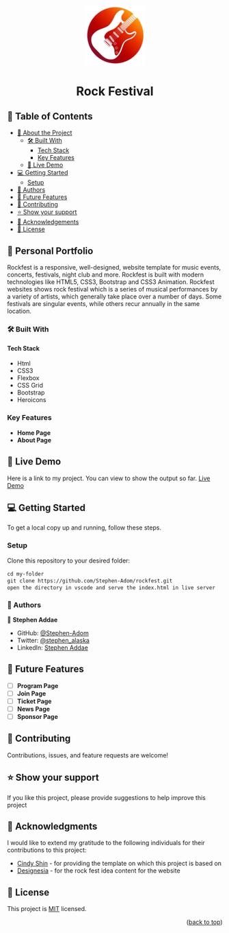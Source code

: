 <a name="readme-top"></a>

<div align="center">
    <img src="./assets/images/rock_fest_logo_2.png" alt="Rock Festival" width="140"  height="auto" />
  <br/>

  <h1><b>Rock Festival</b></h1>

</div>

<!-- TABLE OF CONTENTS -->

## 📗 Table of Contents

- [📖 About the Project](#about-project)
  - [🛠 Built With](#built-with)
    - [Tech Stack](#tech-stack)
    - [Key Features](#key-features)
  - [🚀 Live Demo](#live-demo)
- [💻 Getting Started](#getting-started)
  - [Setup](#setup)
- [👥 Authors](#authors)
- [🔭 Future Features](#future-features)
- [🤝 Contributing](#contributing)
- [⭐️ Show your support](#support)
- [🙏 Acknowledgements](#acknowledgements)
- [📝 License](#license)

<!-- PROJECT DESCRIPTION -->

## 📖 Personal Portfolio <a name="about-project"></a>

Rockfest is a responsive, well-designed, website template for music events, concerts, festivals, night club and more. Rockfest is built with modern technologies like HTML5, CSS3, Bootstrap and CSS3 Animation. Rockfest websites shows rock festival which is a series of musical performances by a variety of artists, which generally take place over a number of days. Some festivals are singular events, while others recur annually in the same location.

### 🛠 Built With <a name="built-with"></a>

#### Tech Stack <a name="tech-stack"></a>

- Html
- CSS3
- Flexbox
- CSS Grid
- Bootstrap
- Heroicons

<!-- Features -->

### Key Features <a name="key-features"></a>

- **Home Page**
- **About Page**

<!-- GETTING STARTED -->

<!-- LIVE DEMO -->

## 🚀 Live Demo <a name="live-demo"></a>

Here is a link to my project. You can view to show the output so far.
[Live Demo](https://stephen-adom.github.io/rockfest/)

## 💻 Getting Started <a name="getting-started"></a>

To get a local copy up and running, follow these steps.

### Setup

Clone this repository to your desired folder:

    cd my-folder
    git clone https://github.com/Stephen-Adom/rockfest.git
    open the directory in vscode and serve the index.html in live server

### 👥 Authors <a name="authors"></a>

👤 **Stephen Addae**

- GitHub: [@Stephen-Adom](https://github.com/Stephen-Adom)
- Twitter: [@stephen_alaska](https://twitter.com/stephen_alaska)
- LinkedIn: [Stephen Addae](https://www.linkedin.com/in/stephen-addae-a32334154/)

<!-- FUTURE FEATURES -->

## 🔭 Future Features <a name="future-features"></a>

- [ ] **Program Page**
- [ ] **Join Page**
- [ ] **Ticket Page**
- [ ] **News Page**
- [ ] **Sponsor Page**

## 🤝 Contributing <a name="contributing"></a>

Contributions, issues, and feature requests are welcome!

## ⭐️ Show your support <a name="support"></a>

If you like this project, please provide suggestions to help improve this project

## 🙏 Acknowledgments <a name="acknowledgements"></a>

I would like to extend my gratitude to the following individuals for their contributions to this project:

- [Cindy Shin](https://www.behance.net/adagio07) - for providing the template on which this project is based on
- [Designesia](https://www.designesia.com/) - for the rock fest idea content for the website

## 📝 License <a name="license"></a>

This project is [MIT](./LICENSE) licensed.

<p align="right">(<a href="#readme-top">back to top</a>)</p>
